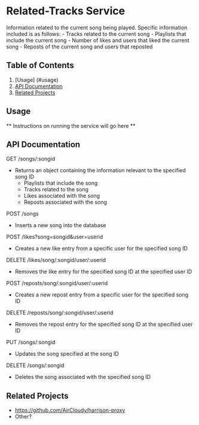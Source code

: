 # Related-Tracks Service

Information related to the current song being played. Specific information included is as follows:
    - Tracks related to the current song
    - Playlists that include the current song
    - Number of likes and users that liked the current song
    - Reposts of the current song and users that reposted

## Table of Contents

1. [Usage] (#usage)
1. [API Documentation](#api-documentation)
1. [Related Projects](#related-projects)

## Usage

** Instructions on running the service will go here **

## API Documentation

GET /songs/:songid
- Returns an object containing the information relevant to the specified song ID
    - Playlists that include the song
    - Tracks related to the song
    - Likes associated with the song
    - Reposts associated with the song

POST /songs
- Inserts a new song into the database

POST /likes?song=songid&user=userid
- Creates a new like entry from a specific user for the specified song ID

DELETE /likes/song/:songid/user/:userid
- Removes the like entry for the specified song ID at the specified user ID

POST /reposts/song/:songid/user/:userid
- Creates a new repost entry from a specific user for the specified song ID

DELETE /reposts/song/:songid/user/:userid
- Removes the repost entry for the specified song ID at the specified user ID

PUT /songs/:songid
- Updates the song specified at the song ID

DELETE /songs/:songid
- Deletes the song associated with the specified song ID

## Related Projects

  - https://github.com/AirCloudy/harrison-proxy
  - Other?

